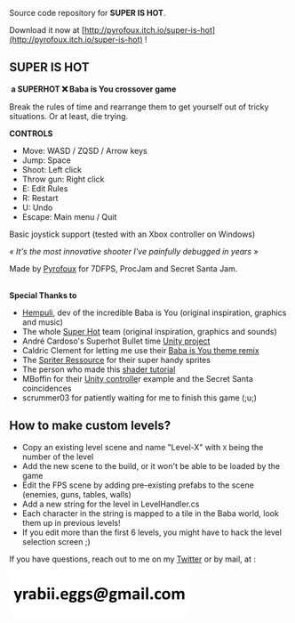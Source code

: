 
Source code repository for **SUPER IS HOT**.   

Download it now at [http://pyrofoux.itch.io/super-is-hot](http://pyrofoux.itch.io/super-is-hot) !

## SUPER IS HOT

<p><strong>&nbsp;a SUPERHOT ❌ Baba is You crossover game</strong></p>
<p>Break the rules of time and rearrange them to get yourself out of tricky situations. Or at least, die trying.</p>
<p><strong>CONTROLS</strong></p>
<ul><li>Move: WASD / ZQSD / Arrow keys</li><li>Jump: Space</li><li>Shoot: Left click</li><li>Throw gun: Right click</li><li>E: Edit Rules</li><li>R: Restart</li><li>U: Undo</li><li>Escape: Main menu / Quit</li></ul>
<p>Basic joystick support (tested with an Xbox controller on Windows)<br></p>
<p><em>« It's the most innovative shooter I've painfully debugged in years »</em><br></p>
<p>Made by <a href="https://twitter.com/Pyrofoux">Pyrofoux</a> for 7DFPS, ProcJam and Secret Santa Jam.<br><br></p>
<p><strong>Special Thanks to</strong><br></p>
<ul><li><a href="https://www.hempuli.com/">Hempuli</a>, dev of the incredible Baba is You (original inspiration, graphics and music)</li><li>The whole <a href="https://superhotgame.com/superhot-prototype/">Super Hot</a> team (original inspiration, graphics and sounds)</li><li>André Cardoso's Superhot Bullet time <a href="https://github.com/mixandjam/Superhot-BulletTime">Unity project</a></li><li>Caldric Clement for letting me use their <a href="https://www.youtube.com/watch?v=KJd5A739W5E">Baba is You theme remix</a></li><li>The <a href="https://www.spriters-resource.com/pc_computer/babaisyou/sheet/115231/">Spriter Ressource</a> for their super handy sprites</li><li>The person who made this <a href="https://www.youtube.com/watch?v=GXE0VqH08sc">shader tutorial</a></li><li>MBoffin for their <a href="https://github.com/MBoffin/SimpleFPSController">Unity controlle</a>r example and the Secret Santa coincidences</li><li>scrummer03 for patiently waiting for me to finish this game (;u;)</li></ul>
<p></p>
<p></p>

## How to make custom levels?

- Copy an existing level scene and name "Level-X" with `X` being the number of the level
- Add the new scene to the build, or it won't be able to be loaded by the game
- Edit the FPS scene by adding pre-existing prefabs to the scene (enemies, guns, tables, walls)
- Add a new string for the level in LevelHandler.cs
- Each character in the string is mapped to a tile in the Baba world, look them up in previous levels!
- If you edit more than the first 6 levels, you might have to hack the level selection screen ;)

If you have questions, reach out to me on my [Twitter](https://twitter.com/Pyrofoux) or by mail, at :

![hi my mail is 'yrabii' dot 'X' at gmail.com and X is the word 'eggs', sorry for the inconvenience](./Com/mail.png)
